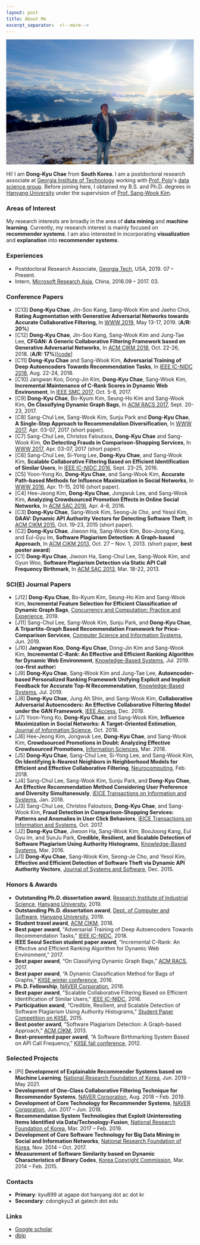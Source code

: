 ```yaml
---
layout: post
title: About Me
excerpt_separator:  <!--more-->
---
```


![image](https://github.com/dkchae/dkchae.github.io/blob/master/img/me.jpg?raw=true "on Rigi mountain")

Hi! I am 	**Dong-Kyu Chae** from **South Korea**. I am a postdoctoral research associate at <a href="https://cc.gatech.edu/" target="_blank">Georgia Institute of Technology</a> working with <a href="https://poloclub.github.io/polochau/" target="_blank">Prof. Polo</a>'s <a href="https://poloclub.github.io/" target="_blank">data science group</a>. Before joining here, I obtained my B.S. and Ph.D. degrees in <a href="http://software.hanyang.ac.kr/" target="_blank">Hanyang University</a> under the supervision of <a href="http://www.agape.hanyang.ac.kr/members/prof" target="_blank">Prof. Sang-Wook Kim</a>.

### Areas of Interest

My research interests are broadly in the area of 	**data mining** and **machine learning**. Currently, my research interest is mainly focused on **recommender systems**. I am also interested in incorporating **visualization** and **explanation** into **recommender systems**.
 
### Experiences

* Postdoctoral Research Associate, <a href="https://cc.gatech.edu/" target="_blank">Georgia Tech</a>, USA, 2019. 07 – Present.
* Intern, <a href="https://www.microsoft.com/en-us/research/lab/microsoft-research-asia/" target="_blank">Microsoft Research Asia</a>, China, 2016.09 – 2017. 03.

<a name="conf"></a>
### Conference Papers

* [C13] **Dong-Kyu Chae**, Jin-Soo Kang, Sang-Wook Kim and Jaeho Choi, **Rating Augmentation with Generative Adversarial Networks towards Accurate Collaborative Filtering**, In <a href="https://www2019.thewebconf.org/" target="_blank">WWW 2019</a>, May 13-17, 2019. (__A/R: 20%__)
* [C12] **Dong-Kyu Chae**, Jin-Soo Kang, Sang-Wook Kim and Jung-Tae Lee, **CFGAN: A Generic Collaborative Filtering Framework based on Generative Adversarial Networks**, In <a href="https://www.cikm2018.units.it/" target="_blank">ACM CIKM 2018</a>, Oct. 22-26, 2018. (__A/R: 17%__)[<a href="http://www.agape.hanyang.ac.kr/cfgan" target="_blank">code</a>]
* [C11] **Dong-Kyu Chae** and Sang-Wook Kim, **Adversarial Training of Deep Autoencoders Towards Recommendation Tasks**, In <a href="http://nidc2018.csp.escience.cn/dct/page/1" target="_blank">IEEE IC-NIDC 2018</a>, Aug. 22-24, 2018. 
* [C10] Jangwan Koo, Dong-Jin Kim, **Dong-Kyu Chae**, Sang-Wook Kim, **Incremental Maintenance of C-Rank Scores in Dynamic Web Environment**, In <a href="http://smc2017.org/" target="_blank">IEEE SMC 2017</a>, Oct. 5-8, 2017.
* [C9] **Dong-Kyu Chae**, Bo-Kyum Kim, Seung-Ho Kim and Sang-Wook Kim, **On Classifying Dynamic Graph Bags**, In <a href="https://sites.google.com/site/acmracs2017/home" target="_blank">ACM RACS 2017</a>, Sept. 20-23, 2017.
* [C8] Sang-Chul Lee, Sang-Wook Kim, Sunju Park and **Dong-Kyu Chae**, **A Single-Step Approach to Recommendation Diversification**, In <a href="http://papers.www2017.com.au.s3-website-ap-southeast-2.amazonaws.com/forms/index.htm" target="_blank">WWW 2017</a>, Apr. 03-07, 2017 (short paper). 
* [C7] Sang-Chul Lee, Christos Faloutsos, **Dong-Kyu Chae** and Sang-Wook Kim, **On Detecting Frauds in Comparison-Shopping Services**, In <a href="http://papers.www2017.com.au.s3-website-ap-southeast-2.amazonaws.com/forms/index.htm" target="_blank">WWW 2017</a>, Apr. 03-07, 2017 (short paper).
* [C6] Sang-Chul Lee, Si-Yong Lee, **Dong-Kyu Chae**, and Sang-Wook Kim, **Scalable Collaborative Filtering Based on Efficient Identification of Similar Users**, In <a href="https://dblp.org/db/conf/icnidc/index" target="_blank">IEEE IC-NIDC 2016</a>, Sept. 23-25, 2016.
* [C5] Yoon-Yong Ko, **Dong-Kyu Chae**, and Sang-Wook Kim, **Accurate Path-based Methods for Influence Maximization in Social Networks**, In <a href="http://www2016.ca/" target="_blank">WWW 2016</a>, Apr. 11-15, 2016 (short paper).
* [C4] Hee-Jeong Kim, **Dong-Kyu Chae**, Jongwuk Lee, and Sang-Wook Kim, **Analyzing Crowdsourced Promotion Effects in Online Social Networks**, In <a href="https://www.sigapp.org/sac/sac2016/" target="_blank">ACM SAC 2016</a>, Apr. 4-8, 2016.
* [C3] **Dong-Kyu Chae**, Sang-Wook Kim, Seong-Je Cho, and Yesol Kim, **DAAV: Dynamic API Authority Vectors for Detecting Software Theft**, In <a href="https://www.cikm-2015.org/" target="_blank">ACM CIKM 2015</a>, Oct. 19-23, 2015 (short paper).
* [C2] **Dong-Kyu Chae**, Jiwoon Ha, Sang-Wook Kim, Boo-Joong Kang, and Eul-Gyu Im, **Software Plagiarism Detection: A Graph-based Approach**, In <a href="https://cikm2013.org/" target="_blank">ACM CIKM 2013</a>, Oct. 27 – Nov. 1, 2013. (short paper, **best poster award**)
* [C1] **Dong-Kyu Chae**, Jiwoon Ha, Sang-Chul Lee, Sang-Wook Kim, and Gyun Woo, **Software Plagiarism Detection via Static API Call Frequency Birthmark**, In <a href="https://www.sigapp.org/sac/sac2013/" target="_blank">ACM SAC 2013</a>, Mar. 18-22, 2013.

<a name="journal"></a>
### SCI(E) Journal Papers

* [J12] **Dong-Kyu Chae**, Bo-Kyum Kim, Seung-Ho Kim and Sang-Wook Kim, **Incremental Feature Selection for Efficient Classification of Dynamic Graph Bags**, <a href="https://onlinelibrary.wiley.com/journal/15320634" target="_blank">Concurrency and Computation: Practice and Experience</a>, 2019.
* [J11] Sang-Chul Lee, Sang-Wook Kim, Sunju Park, and **Dong-Kyu Chae**, **A Tripartite-Graph Based Recommendation Framework for Price-Comparison Services**, <a href="http://www.comsis.org/" target="_blank">Computer Science and Information Systems</a>, Jun. 2019.
* [J10] **Jangwan Koo**, **Dong-Kyu Chae**, Dong-Jin Kim and Sang-Wook Kim, **Incremental C-Rank: An Effective and Efficient Ranking Algorithm for Dynamic Web Environment**, <a href="https://www.journals.elsevier.com/knowledge-based-systems" target="_blank">Knowledge-Based Systems</a>, Jul. 2019. (**co-first author**)
* [J9] **Dong-Kyu Chae**, Sang-Wook Kim and Jung-Tae Lee, **Autoencoder-based Personalized Ranking Framework Unifying Explicit and Implicit Feedback for Accurate Top-N Recommendation**, <a href="https://www.journals.elsevier.com/knowledge-based-systems" target="_blank">Knowledge-Based Systems</a>, Jul. 2019.
* [J8] **Dong-Kyu Chae**, Jung Ah Shin, and Sang-Wook Kim, **Collaborative Adversarial Autoencoders: An Effective Collaborative Filtering Model under the GAN Framework**, <a href="https://ieeeaccess.ieee.org/" target="_blank">IEEE Access</a>, Dec. 2019. 
* [J7] Yoon-Yong Ko, **Dong-Kyu Chae**, and Sang-Wook Kim, **Influence Maximization in Social Networks: A Target-Oriented Estimation**, <a href="https://journals.sagepub.com/home/jis" target="_blank">Journal of Information Science</a>, Oct. 2018.
* [J6] Hee-Jeong Kim, Jongwuk Lee, **Dong-Kyu Chae**, and Sang-Wook Kim, **Crowdsourced Promotions in Doubt: Analyzing Effective Crowdsourced Promotions**, <a href="https://www.journals.elsevier.com/information-sciences" target="_blank">Information Sciences</a>, Mar. 2018.
* [J5] **Dong-Kyu Chae**, Sang-Chul Lee, Si-Yong Lee, and Sang-Wook Kim, **On Identifying k-Nearest Neighbors in Neighborhood Models for Efficient and Effective Collaborative Filtering**, <a href="https://www.journals.elsevier.com/neurocomputing" target="_blank">Neurocomputing</a>, Feb. 2018.
* [J4] Sang-Chul Lee, Sang-Wook Kim, Sunju Park, and **Dong-Kyu Chae**, **An Effective Recommendation Method Considering User Preference and Diversity Simultaneously**, <a href="https://www.ieice.org/eng/" target="_blank">IEICE Transactions on Information and Systems</a>, Jan. 2018.
* [J3] Sang-Chul Lee, Christos Faloutsos, **Dong-Kyu Chae**, and Sang-Wook Kim, **Fraud Detection in Comparison-Shopping Services: Patterns and Anomalies in User Click Behaviors**, <a href="https://www.ieice.org/eng/" target="_blank">IEICE Transactions on Information and Systems</a>, Oct. 2017.
* [J2] **Dong-Kyu Chae**, Jiwoon Ha, Sang-Wook Kim, BooJoong Kang, Eul Gyu Im, and SunJu Park, **Credible, Resilient, and Scalable Detection of Software Plagiarism Using Authority Histograms**, <a href="https://www.journals.elsevier.com/knowledge-based-systems" target="_blank">Knowledge-Based Systems</a>, Mar. 2016. 
* [J1] **Dong-Kyu Chae**, Sang-Wook Kim, Seong-Je Cho, and Yesol Kim, **Effective and Efficient Detection of Software Theft via Dynamic API Authority Vectors**, <a href="https://www.journals.elsevier.com/journal-of-systems-and-software" target="_blank">Journal of Systems and Software</a>, Dec. 2015.

<a name="awards"></a>
### Honors & Awards

* **Outstanding Ph.D. dissertation award**, <a href="https://www.hanyang.ac.kr/web/www/-217" target="_blank">Research Institute of Industrial Science</a>, <a href="https://www.hanyang.ac.kr/" target="_blank">Hanyang University</a>, 2019. 
* **Outstanding Ph.D. dissertation award**, <a href="https://software.hanyang.ac.kr/" target="_blank">Dept. of Computer and Software</a>, <a href="https://www.hanyang.ac.kr/" target="_blank">Hanyang University</a>, 2019.
* **Student travel award**, <a href="https://www.cikm2018.units.it/" target="_blank">ACM CIKM</a>, 2018.
* **Best paper award**, "Adversarial Training of Deep Autoencoders Towards Recommendation Tasks," <a href="http://nidc2018.csp.escience.cn/dct/page/1" target="_blank">IEEE IC-NIDC</a>, 2018.
* **IEEE Seoul Section student paper award**, “Incremental C-Rank: An Effective and Efficient Ranking Algorithm for Dynamic Web Environment,” 2017.
* **Best paper award**, “On Classifying Dynamic Graph Bags,” <a href="https://sites.google.com/site/acmracs2017/home" target="_blank">ACM RACS</a>, 2017.
* **Best paper award**, “A Dynamic Classification Method for Bags of Graphs,” <a href="http://www.kiise.or.kr/conference/wc/43/" target="_blank">KIISE winter conference</a>, 2016.
* **Ph.D. Fellowship**, <a href="https://www.navercorp.com/en" target="_blank">NAVER Corporation</a>, 2016.
* **Best paper award**, "Scalable Collaborative Filtering Based on Efficient Identification of Similar Users," <a href="https://dblp.org/db/conf/icnidc/index" target="_blank">IEEE IC-NIDC</a>, 2016.
* **Participation award**, “Credible, Resilient, and Scalable Detection of Software Plagiarism Using Authority Histograms,” <a href="kiise.or.kr/academy/board/academyNewsList.fa?MENU_ID=080100&sch_add_bd=학회소식&at=subject&aw=학생논문경진대회%20입상자%20명단">Student Paper Competition on KIISE</a>, 2015.
* **Best poster award**, “Software Plagiarism Detection: A Graph-based Approach,” <a href="https://cikm2013.org/" target="_blank">ACM CIKM</a>, 2013.
* **Best-presented paper award**, “A Software Birthmarking System Based on API Call Frequency,” <a href="http://www.kiise.or.kr/conference02/" target="_blank">KIISE fall conference</a>, 2012.

<a name="projects"></a>
### Selected Projects

* [PI] **Development of Explainable Recommender Systems based on Machine Learning**, <a href="https://www.nrf.re.kr/index" target="_blank">National Research Foundation of Korea</a>, Jun. 2019 – May 2021. 
* **Development of One-Class Collaborative Filtering Technique for Recommender Systems**, <a href="https://www.navercorp.com/en" target="_blank">NAVER Corporation</a>, Aug. 2018 – Feb. 2019.
* **Development of Core Technology for Recommender Systems**, <a href="https://www.navercorp.com/en" target="_blank">NAVER Corporation</a>, Jun. 2017 – Jun. 2018.
* **Recommendation System Technologies that Exploit Uninteresting Items Identified via Data/Technology-Fusion**, <a href="https://www.nrf.re.kr/index" target="_blank">National Research Foundation of Korea</a>, Mar. 2017 – Feb. 2019.
* **Development of Core Software Technology for Big Data Mining in Social and Information Networks**, <a href="https://www.nrf.re.kr/index" target="_blank">National Research Foundation of Korea</a>,  Nov. 2014 – Oct. 2017. 
* **Measurement of Software Similarity based on Dynamic Characteristics of Binary Codes**, <a href="https://www.copyright.or.kr/main.do" target="_blank">Korea Copyright Commission</a>, Mar. 2014 – Feb. 2015.

<a name="contacts"></a>
### Contacts

* **Primary**: kyu899 at agape dot hanyang dot ac dot kr
* **Secondary**: cdongkyu3 at gatech dot edu

### Links

* <a href="https://scholar.google.com/citations?user=cUkDvwQAAAAJ&hl=ko&oi=ao" target="_blank">Google scholar</a>
* <a href="https://dblp.uni-trier.de/pers/hd/c/Chae:Dong=Kyu" target="_blank">dblp</a>

